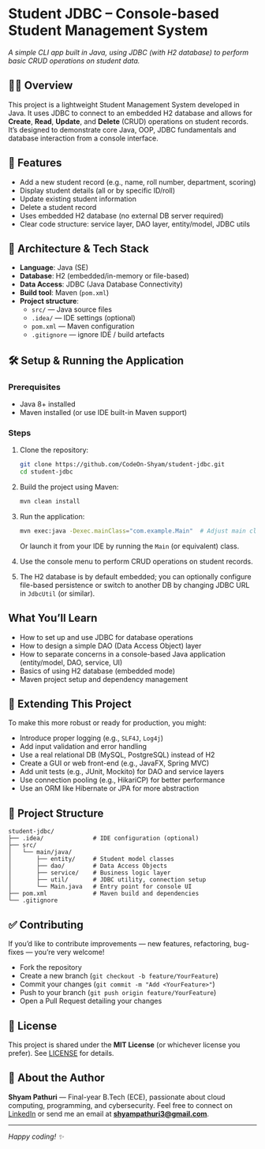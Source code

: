 # Student JDBC – Console-based Student Management System  
*A simple CLI app built in Java, using JDBC (with H2 database) to perform basic CRUD operations on student data.*

## 🧑‍💻 Overview  
This project is a lightweight Student Management System developed in Java. It uses JDBC to connect to an embedded H2 database and allows for **Create**, **Read**, **Update**, and **Delete** (CRUD) operations on student records.  
It’s designed to demonstrate core Java, OOP, JDBC fundamentals and database interaction from a console interface.

## 🚀 Features  
- Add a new student record (e.g., name, roll number, department, scoring)  
- Display student details (all or by specific ID/roll)  
- Update existing student information  
- Delete a student record  
- Uses embedded H2 database (no external DB server required)  
- Clear code structure: service layer, DAO layer, entity/model, JDBC utils  

## 🧱 Architecture & Tech Stack  
- **Language**: Java (SE)  
- **Database**: H2 (embedded/in-memory or file-based)  
- **Data Access**: JDBC (Java Database Connectivity)  
- **Build tool**: Maven (`pom.xml`)  
- **Project structure**:  
  - `src/` — Java source files  
  - `.idea/` — IDE settings (optional)  
  - `pom.xml` — Maven configuration  
  - `.gitignore` — ignore IDE / build artefacts  

## 🛠️ Setup & Running the Application  
### Prerequisites  
- Java 8+ installed  
- Maven installed (or use IDE built-in Maven support)  

### Steps  
1. Clone the repository:  
   ```bash
   git clone https://github.com/CodeOn-Shyam/student-jdbc.git
   cd student-jdbc
   ```
2. Build the project using Maven:
   ```bash
   mvn clean install
   ```
3. Run the application:

   ```bash
   mvn exec:java -Dexec.mainClass="com.example.Main"  # Adjust main class path if different
   ```
   Or launch it from your IDE by running the `Main` (or equivalent) class.
4. Use the console menu to perform CRUD operations on student records.
5. The H2 database is by default embedded; you can optionally configure file-based persistence or switch to another DB by changing JDBC URL in `JdbcUtil` (or similar).
   
## What You’ll Learn

* How to set up and use JDBC for database operations
* How to design a simple DAO (Data Access Object) layer
* How to separate concerns in a console-based Java application (entity/model, DAO, service, UI)
* Basics of using H2 database (embedded mode)
* Maven project setup and dependency management

## 🔧 Extending This Project

To make this more robust or ready for production, you might:

* Introduce proper logging (e.g., `SLF4J`, `Log4j`)
* Add input validation and error handling
* Use a real relational DB (MySQL, PostgreSQL) instead of H2
* Create a GUI or web front-end (e.g., JavaFX, Spring MVC)
* Add unit tests (e.g., JUnit, Mockito) for DAO and service layers
* Use connection pooling (e.g., HikariCP) for better performance
* Use an ORM like Hibernate or JPA for more abstraction

## 📂 Project Structure

```
student-jdbc/
├── .idea/              # IDE configuration (optional)
├── src/
│   └── main/java/
│       ├── entity/     # Student model classes
│       ├── dao/        # Data Access Objects
│       ├── service/    # Business logic layer
│       ├── util/       # JDBC utility, connection setup
│       └── Main.java   # Entry point for console UI
├── pom.xml             # Maven build and dependencies
└── .gitignore
```

## ✅ Contributing

If you’d like to contribute improvements — new features, refactoring, bug-fixes — you’re very welcome!

* Fork the repository
* Create a new branch (`git checkout -b feature/YourFeature`)
* Commit your changes (`git commit -m "Add <YourFeature>"`)
* Push to your branch (`git push origin feature/YourFeature`)
* Open a Pull Request detailing your changes

## 📄 License

This project is shared under the **MIT License** (or whichever license you prefer). See [LICENSE](LICENSE) for details.

## 👤 About the Author

**Shyam Pathuri** — Final-year B.Tech (ECE), passionate about cloud computing, programming, and cybersecurity.
Feel free to connect on [LinkedIn](https://www.linkedin.com/in/pathuri-shyam-2a0555327) or send me an email at **[shyampathuri3@gmail.com](mailto:shyampathuri3@gmail.com)**.

---
*Happy coding! ✨*
